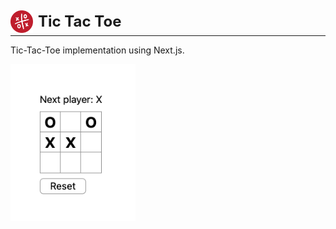 <div style="display:flex; align-items: center;">
<img width=36px src="./public/icon.png">
<p style="margin: 0; padding: 8px; font-size: 24px">
<b>Tic Tac Toe</b>
</p>
</div>
<hr style="margin-top: 0; margin-bottom: 12px"/>

Tic-Tac-Toe implementation using Next.js.

<img src="preview.png" width="200px"/>
